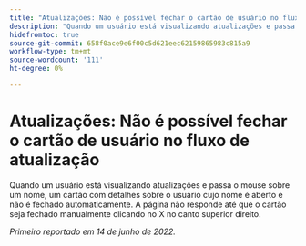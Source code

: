 ```yaml
---
title: "Atualizações: Não é possível fechar o cartão de usuário no fluxo de atualização"
description: "Quando um usuário está visualizando atualizações e passa o mouse sobre um nome, um cartão com detalhes sobre o usuário cujo nome ele é aberto e não é fechado automaticamente. A página não responde até que o cartão seja fechado manualmente clicando no X no canto superior direito."
hidefromtoc: true
source-git-commit: 658f0ace9e6f00c5d621eec62159865983c815a9
workflow-type: tm+mt
source-wordcount: '111'
ht-degree: 0%

---
```



# Atualizações: Não é possível fechar o cartão de usuário no fluxo de atualização

Quando um usuário está visualizando atualizações e passa o mouse sobre um nome, um cartão com detalhes sobre o usuário cujo nome é aberto e não é fechado automaticamente. A página não responde até que o cartão seja fechado manualmente clicando no X no canto superior direito.

_Primeiro reportado em 14 de junho de 2022._
